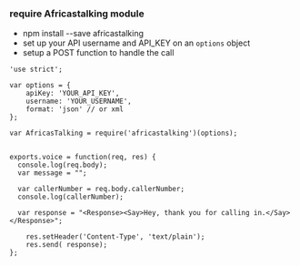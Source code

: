 ### require Africastalking module

- npm install --save africastalking
- set up your API username and API_KEY on an ```options``` object
- setup a POST function to handle the call


```node
'use strict';

var options = {
    apiKey: 'YOUR_API_KEY',
    username: 'YOUR_USERNAME',
    format: 'json' // or xml
};

var AfricasTalking = require('africastalking')(options);


exports.voice = function(req, res) {
  console.log(req.body);
  var message = "";

  var callerNumber = req.body.callerNumber;
  console.log(callerNumber);

  var response = "<Response><Say>Hey, thank you for calling in.</Say></Response>";

	res.setHeader('Content-Type', 'text/plain');
	res.send( response);
};
```

